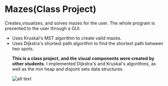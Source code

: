 # Mazes(Class Project)
Creates,visualizes, and solves mazes for the user. The whole program is presented to the user through a GUI. 
<ul>
  <li>Uses Kruskal's MST algorithm to create valid mazes.</li>
  <li>Uses Dijkstra's shortest path algorithm to find the shortest path between two spots.</li>

  <b>This is a class project, and the visual components were created by other students</b>. I implemented Dijkstra's and Kruskal's algorithms, as well
as the min heap and disjoint sets data structures.

![alt text](https://github.com/Juda77/CalculusComputer/blob/master/images/isaac-newton-lit.jpg)

